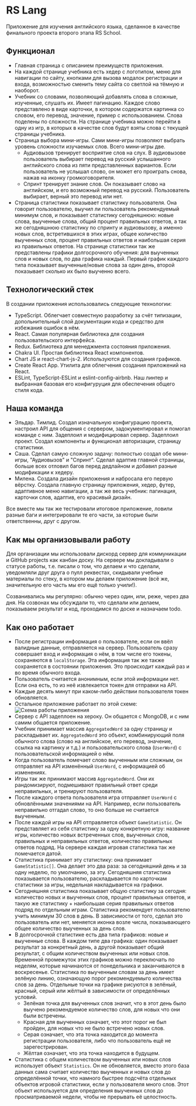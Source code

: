 # RS Lang
Приложение для изучения английского языка, сделанное в качестве финального проекта второго этапа RS School.

## Функционал
- Главная страница с описанием преимуществ приложения.
- На каждой странице учебника есть хедер с логотипом, меню для навигации по сайту, кнопками для вызова модалок регистрации и входа, возможностью сменить тему сайта со светлой на тёмную и наоборот. 
- Учебник со словами, позволяющий добавлять слова в сложные, изученные, слушать их. Имеет пагинацию. Каждое слово представлено в виде карточки, в котором содержатся картинка со словом, его перевод, значение, пример с использованием. Слова поделены по сложности. На странице учебника можно перейти в одну из игр, в которых в качестве слов будут взяты слова с текущей страницы учебника.
- Страница выбора мини-игры. Сами мини-игры позволяют выбрать уровень сложности изучаемых слов. Всего мини-игры две.
  - Аудиовызов тренирует восприятие слов на слух. В аудиовызове пользователь выбирает перевод на русский услышанного английского слова из пяти представленных вариантов. Если пользователь не услышал слово, он может его проиграть снова, нажав на иконку громкоговорителя.
  - Спринт тренирует знание слов. Он показывает слово на английском, и его возможный перевод на русский. Пользователь выбирает, верный это перевод или нет.
- Страница статистики показывает статистику пользователя. Она говорит пользователю, выучил ли пользователь рекомендуемый минимум слов, и показывает статистику сегодняшнюю: новые слова, выученные слова, общий процент правильных ответов, а так же сегодняшнюю статистику по спринту и аудиовызову, а именно новых слов, встретившихся в этих играх, общее количество выученных слов, процент правильных ответов и наибольшая серия из правильных ответов. На странице статистики так же представлены графики долгосрочного обучения: для выученных слов и новых слов, по два графика наждый. Первый график каждого типа показывает выученные/новые слова за один день, второй показывает сколько их было выученно всего.

## Технологический стек
В создании приложения использовались следующие технологии:
- TypeScript. Облегчает совместную разработку за счёт типизации, допольнительный слой документации кода и средство для избежания ошибок в нём.
- React. Самая популярная библиотека для создания пользовательского интерфейса.
- Redux. Библиотека для менеджмента состояния приложения.
- Chakra UI. Простая библиотека React компонентов.
- Chart JS и react-chart-js-2. Используются для создания графиков.
- Create React App. Утилита для облегчения создания приложений на React.
- ESLint, TypeScript-ESLint и eslint-config-airbnb. Наш линтер и выбранная базовая его конфигуруция для обеспечения общего стиля кода.

## Наша команда
- Эльдар. Тимлид. Создал изначальную конфигурацию проекта, настроил API для общения с сервером, задокументировал и помогал команде с ним. Задеплоил и модифицировал сервер. Задеплоил проект. Создал компоненты и функционал авторизации, страницу статистики.
- Саша. Сделал самую сложную задачу: полностью создал обе мини-игры, "Аудиовызов" и "Спринт". Сделал адаптив главной страницы, больше всех отловил багов перед дедлайном и добавил разные модификации к хедеру.
- Милена. Создала дизайн приложения и набросала его первую вёрстку. Создала главную страницу приложения, хедер, футер, адаптивное меню навигации, а так же весь учебник: пагинация, карточки слов, адаптив, его красивый дизайн.

Все вместе мы так же тестировали итоговое приложение, ловили разные баги и интегрировали те его части, за которые были ответственны, друг с другом.

## Как мы организовывали работу
Для организации мы использовали дискорд сервер для коммуникации и GitHub projects как канбан доску.
На сервере мы докладывали о статусе работы, т.е. писали о том, что делаем и что сделали, уведомляли друг друга о пулл реквестах, скидывали учебные материалы по стеку, в котором мы делаем приложение (всё же, значительную его часть мы его ещё только учили!).

Созванивались мы регулярно: обычно через один, или, реже, через два дня. На созвонах мы обсуждали то, что сделали или делаем, показываем результат и код, проходимся по доске и назначаем todo.

## Как оно работает
- После регистрации информация о пользователе, если он ввёл валидные данные, отправляется на сервер. Пользователь сразу совершает вход и информация о нём, в том числе его токены, сохраняются в `localStorage`. Эта информация так же также сохраняется в состоянии приложения. Это происходит каждый раз и во время обычного входа.
- Пользователь считается анонимным, если этой информации нет. Если она есть, то из неё извлекается токен для отправки на API.
- Каждые десять минут при каком-либо действии пользователя токен обновляется.
- Остальное приложение работает по этой схеме:
![Схема работы приложения](https://i.imgur.com/G7Hwlda.png)
- Сервер с API задеплоен на хероку. Он общается с MongoDB, и с ним самим общается приложение.
- Учебник принимает массив `AggregatedWord` за одну страницу и раскладывает их. `AggregatedWord` это объект, комбинирующий поля обычного слова (слово на английское, его перевод, значение, ссылка на картинку и т.д.) и пользовательского слова (`UserWord`) с пользовательской информацией о нём.
- Когда пользователь помечает слово выученным или сложным, он отправляет на API изменённый `UserWord`, с информацией об изменениях.
- Игры так же принимают массив `AggregatedWord`. Они их рандомизируют, подмешивают правильный ответ среди неправильных, и тренируют пользователя.
- После каждого ответа пользователя игра отправляет `UserWord` с обновлёнными значениями на API. Например, если пользователь неправильно отгадал слово, то оно больше не считается выученным.
- После каждой игры на API отправляется объект `GameStatistic`. Он представляет из себя статистику за одну конкретную игру: название игры, количество новых встреченных слов, выученных слов, правильных и неправильных ответов, количество правильных ответов подряд. На сервере каждая игровая статистика так же помечается датой.
- Статистика принимает эту статистику: она принимает `GameStatistic[]`. Она делает это два раза: за сегодняшний день и за одну неделю, по умолчанию, за эту. Сегодняшняя статистика показывается пользователю, раскладывается по карточкам статистики за игры, недельная накладывается на графики.
- Сегодняшняя статистика показывает общую статистику за сегодня: количество новых и выученных слов, процент правильных ответов, и такую же статистику + наибольшая серия правильных ответов подряд по отдельным играм. Статистика рекомендует пользователю учить минимум 30 слов в день. В зависимости от того, сделал это пользователь или нет, меняется иконка возле числа, показывающего общее количество выученных за день слов.
- В долгосрочной статистике есть два типа графиков: новые и выученные слова. В каждом типе два графика: один показывает результат за конкретный день, а другой показывает общий результат, с общим количеством выученных или новых слов. Временной промежуток этих графиков можно переключать по неделям, которые начинаются от понедельника и заканчиваются в воскресенье. Статистика по выученным словам за день имеет зелёную линию, означающую порог рекомендуемыго количества слов за день. Отдельные точки на графике рисуются в зелёный, красный, серый или жёлтый в зависимости от определённых условий.
  - Зелёная точка для выученных слов значит, что в этот день было выучено рекомендуемое количество слов, для  новых что они были встречены.
  - Красная для выученных означает, что этот порог не был пройден, для новых что не было встречено новых слов.
  - Серая означает, что эта точка находится до момента регистрации пользователя, либо что пользователь ещё не зарегестрирован.
  - Жёлтая означает, что эта точка находится в будущем.
- Статистика с общем количеством выученных или новых слов использует объект `Statistics`. Он не обновляется, вместо этого база данных сама считает количество выученных и новых слов до определённой точки, что намного быстрее подсчёта отдельных объектов игровой статистики, если у пользователя много слов. Этот объект используется для определения выученных слов до просматриваемой недели, чтобы не прерывать её целостность.

